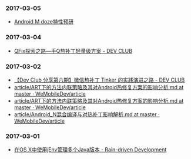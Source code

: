 ### 2017-03-05<br>
+ [Android M doze特性预研](http://mp.weixin.qq.com/s?__biz=MzAwNDY1ODY2OQ==&mid=207084007&idx=1&sn=f0d82cfee47b87fcec4f1f55989553e5&3rd=MzA3MDU4NTYzMw==&scene=6#rd)<br>

### 2017-03-04<br>
+ [QFix探索之路—手Q热补丁轻量级方案 - DEV CLUB](http://dev.qq.com/topic/57ff5832bb8fec206ce2185d)<br>

### 2017-03-02<br>
+ [【Dev Club 分享第六期】微信热补丁 Tinker 的实践演进之路 - DEV CLUB](http://dev.qq.com/topic/57ad7a70eaed47bb2699e68e)<br>
+ [article/ART下的方法内联策略及其对Android热修复方案的影响分析.md at master · WeMobileDev/article](https://github.com/WeMobileDev/article/blob/master/ART%E4%B8%8B%E7%9A%84%E6%96%B9%E6%B3%95%E5%86%85%E8%81%94%E7%AD%96%E7%95%A5%E5%8F%8A%E5%85%B6%E5%AF%B9Android%E7%83%AD%E4%BF%AE%E5%A4%8D%E6%96%B9%E6%A1%88%E7%9A%84%E5%BD%B1%E5%93%8D%E5%88%86%E6%9E%90.md)<br>
+ [article/ART下的方法内联策略及其对Android热修复方案的影响分析.md at master · WeMobileDev/article](https://github.com/WeMobileDev/article/blob/master/ART%E4%B8%8B%E7%9A%84%E6%96%B9%E6%B3%95%E5%86%85%E8%81%94%E7%AD%96%E7%95%A5%E5%8F%8A%E5%85%B6%E5%AF%B9Android%E7%83%AD%E4%BF%AE%E5%A4%8D%E6%96%B9%E6%A1%88%E7%9A%84%E5%BD%B1%E5%93%8D%E5%88%86%E6%9E%90.md)<br>
+ [article/Android_N混合编译与对热补丁影响解析.md at master · WeMobileDev/article](https://github.com/WeMobileDev/article/blob/master/Android_N%E6%B7%B7%E5%90%88%E7%BC%96%E8%AF%91%E4%B8%8E%E5%AF%B9%E7%83%AD%E8%A1%A5%E4%B8%81%E5%BD%B1%E5%93%8D%E8%A7%A3%E6%9E%90.md)<br>

### 2017-03-01<br>
+ [在OS X中使用jEnv管理多个Java版本 - Rain-driven Development](http://boxingp.github.io/blog/2015/01/25/manage-multiple-versions-of-java-on-os-x/)<br>

